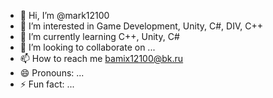 - 👋 Hi, I’m @mark12100
- 👀 I’m interested in Game Development, Unity, C#, DIV, C++
- 🌱 I’m currently learning C++, Unity, C#
- 💞️ I’m looking to collaborate on ...
- 📫 How to reach me bamix12100@bk.ru
- 😄 Pronouns: ...
- ⚡ Fun fact: ...

<!---
mark12100/mark12100 is a ✨ special ✨ repository because its `README.md` (this file) appears on your GitHub profile.
You can click the Preview link to take a look at your changes.
--->

